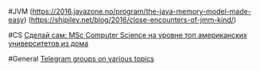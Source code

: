 
#JVM
(https://2016.javazone.no/program/the-java-memory-model-made-easy)
(https://shipilev.net/blog/2016/close-encounters-of-jmm-kind/)

#CS
[Сделай сам: MSc Computer Science на уровне топ американских университетов из дома](https://habrahabr.ru/post/251747/)

#General
[Telegram groups on various topics](https://github.com/goq/telegram-list)
